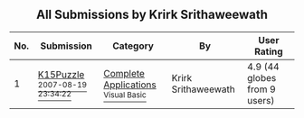 ﻿<div align="center">

## All Submissions by Krirk Srithaweewath

</div>

No.  | Submission | Category | By   | User Rating
---- | ---------- | -------- | ---- | -----------
1 | [K15Puzzle<br /><sup>2007-08-19 23:34:22</sup>](https://github.com/Planet-Source-Code/krirk-srithaweewath-k15puzzle__1-69308) | [Complete Applications<br /><sup>Visual Basic</sup>](../ByCategory/complete-applications__1-27.md) | Krirk Srithaweewath | 4.9 (44 globes from 9 users)
